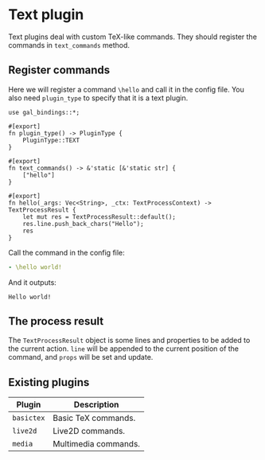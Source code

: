 # Text plugin
Text plugins deal with custom TeX-like commands.
They should register the commands in `text_commands` method.

## Register commands
Here we will register a command `\hello` and call it in the config file.
You also need `plugin_type` to specify that it is a text plugin.
``` rust,ignore
use gal_bindings::*;

#[export]
fn plugin_type() -> PluginType {
    PluginType::TEXT
}

#[export]
fn text_commands() -> &'static [&'static str] {
    ["hello"]
}

#[export]
fn hello(_args: Vec<String>, _ctx: TextProcessContext) -> TextProcessResult {
    let mut res = TextProcessResult::default();
    res.line.push_back_chars("Hello");
    res
}
```

Call the command in the config file:
``` yaml
- \hello world!
```
And it outputs:
``` ignore
Hello world!
```

## The process result
The `TextProcessResult` object is some lines and properties to be added to the current action. `line` will be appended to the current position of the command, and `props` will be set and update.

## Existing plugins
| Plugin     | Description          |
| ---------- | -------------------- |
| `basictex` | Basic TeX commands.  |
| `live2d`   | Live2D commands.     |
| `media`    | Multimedia commands. |
